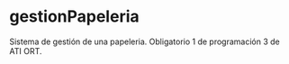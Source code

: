 # gestionPapeleria
Sistema de gestión de una papeleria. Obligatorio 1 de programación 3 de ATI ORT.
